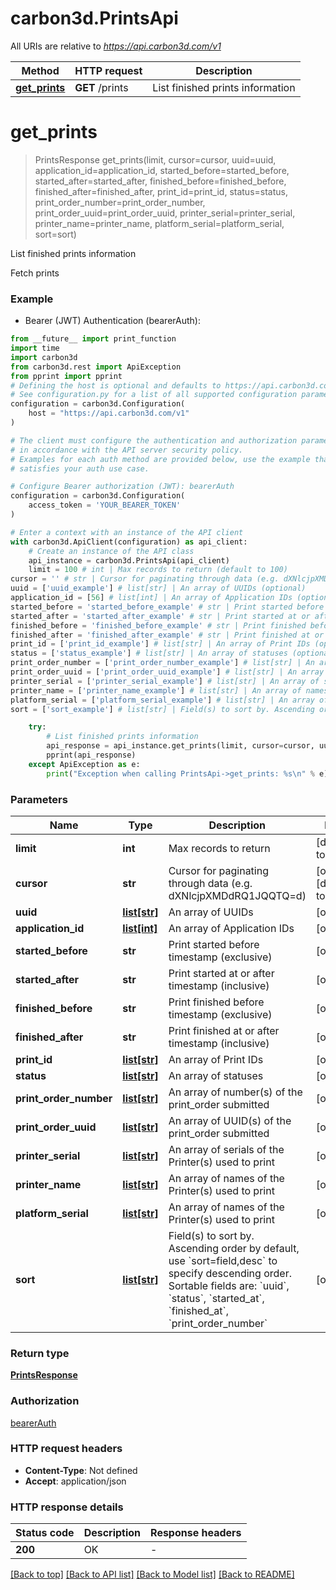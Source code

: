 # carbon3d.PrintsApi

All URIs are relative to *https://api.carbon3d.com/v1*

Method | HTTP request | Description
------------- | ------------- | -------------
[**get_prints**](PrintsApi.md#get_prints) | **GET** /prints | List finished prints information


# **get_prints**
> PrintsResponse get_prints(limit, cursor=cursor, uuid=uuid, application_id=application_id, started_before=started_before, started_after=started_after, finished_before=finished_before, finished_after=finished_after, print_id=print_id, status=status, print_order_number=print_order_number, print_order_uuid=print_order_uuid, printer_serial=printer_serial, printer_name=printer_name, platform_serial=platform_serial, sort=sort)

List finished prints information

Fetch prints

### Example

* Bearer (JWT) Authentication (bearerAuth):
```python
from __future__ import print_function
import time
import carbon3d
from carbon3d.rest import ApiException
from pprint import pprint
# Defining the host is optional and defaults to https://api.carbon3d.com/v1
# See configuration.py for a list of all supported configuration parameters.
configuration = carbon3d.Configuration(
    host = "https://api.carbon3d.com/v1"
)

# The client must configure the authentication and authorization parameters
# in accordance with the API server security policy.
# Examples for each auth method are provided below, use the example that
# satisfies your auth use case.

# Configure Bearer authorization (JWT): bearerAuth
configuration = carbon3d.Configuration(
    access_token = 'YOUR_BEARER_TOKEN'
)

# Enter a context with an instance of the API client
with carbon3d.ApiClient(configuration) as api_client:
    # Create an instance of the API class
    api_instance = carbon3d.PrintsApi(api_client)
    limit = 100 # int | Max records to return (default to 100)
cursor = '' # str | Cursor for paginating through data (e.g. dXNlcjpXMDdRQ1JQQTQ=d) (optional) (default to '')
uuid = ['uuid_example'] # list[str] | An array of UUIDs (optional)
application_id = [56] # list[int] | An array of Application IDs (optional)
started_before = 'started_before_example' # str | Print started before timestamp (exclusive) (optional)
started_after = 'started_after_example' # str | Print started at or after timestamp (inclusive) (optional)
finished_before = 'finished_before_example' # str | Print finished before timestamp (exclusive) (optional)
finished_after = 'finished_after_example' # str | Print finished at or after timestamp (inclusive) (optional)
print_id = ['print_id_example'] # list[str] | An array of Print IDs (optional)
status = ['status_example'] # list[str] | An array of statuses (optional)
print_order_number = ['print_order_number_example'] # list[str] | An array of number(s) of the print_order submitted (optional)
print_order_uuid = ['print_order_uuid_example'] # list[str] | An array of UUID(s) of the print_order submitted (optional)
printer_serial = ['printer_serial_example'] # list[str] | An array of serials of the Printer(s) used to print (optional)
printer_name = ['printer_name_example'] # list[str] | An array of names of the Printer(s) used to print (optional)
platform_serial = ['platform_serial_example'] # list[str] | An array of names of the Printer(s) used to print (optional)
sort = ['sort_example'] # list[str] | Field(s) to sort by. Ascending order by default, use `sort=field,desc` to specify descending order. Sortable fields are: `uuid`, `status`, `started_at`, `finished_at`, `print_order_number` (optional)

    try:
        # List finished prints information
        api_response = api_instance.get_prints(limit, cursor=cursor, uuid=uuid, application_id=application_id, started_before=started_before, started_after=started_after, finished_before=finished_before, finished_after=finished_after, print_id=print_id, status=status, print_order_number=print_order_number, print_order_uuid=print_order_uuid, printer_serial=printer_serial, printer_name=printer_name, platform_serial=platform_serial, sort=sort)
        pprint(api_response)
    except ApiException as e:
        print("Exception when calling PrintsApi->get_prints: %s\n" % e)
```

### Parameters

Name | Type | Description  | Notes
------------- | ------------- | ------------- | -------------
 **limit** | **int**| Max records to return | [default to 100]
 **cursor** | **str**| Cursor for paginating through data (e.g. dXNlcjpXMDdRQ1JQQTQ&#x3D;d) | [optional] [default to &#39;&#39;]
 **uuid** | [**list[str]**](str.md)| An array of UUIDs | [optional] 
 **application_id** | [**list[int]**](int.md)| An array of Application IDs | [optional] 
 **started_before** | **str**| Print started before timestamp (exclusive) | [optional] 
 **started_after** | **str**| Print started at or after timestamp (inclusive) | [optional] 
 **finished_before** | **str**| Print finished before timestamp (exclusive) | [optional] 
 **finished_after** | **str**| Print finished at or after timestamp (inclusive) | [optional] 
 **print_id** | [**list[str]**](str.md)| An array of Print IDs | [optional] 
 **status** | [**list[str]**](str.md)| An array of statuses | [optional] 
 **print_order_number** | [**list[str]**](str.md)| An array of number(s) of the print_order submitted | [optional] 
 **print_order_uuid** | [**list[str]**](str.md)| An array of UUID(s) of the print_order submitted | [optional] 
 **printer_serial** | [**list[str]**](str.md)| An array of serials of the Printer(s) used to print | [optional] 
 **printer_name** | [**list[str]**](str.md)| An array of names of the Printer(s) used to print | [optional] 
 **platform_serial** | [**list[str]**](str.md)| An array of names of the Printer(s) used to print | [optional] 
 **sort** | [**list[str]**](str.md)| Field(s) to sort by. Ascending order by default, use &#x60;sort&#x3D;field,desc&#x60; to specify descending order. Sortable fields are: &#x60;uuid&#x60;, &#x60;status&#x60;, &#x60;started_at&#x60;, &#x60;finished_at&#x60;, &#x60;print_order_number&#x60; | [optional] 

### Return type

[**PrintsResponse**](PrintsResponse.md)

### Authorization

[bearerAuth](../README.md#bearerAuth)

### HTTP request headers

 - **Content-Type**: Not defined
 - **Accept**: application/json

### HTTP response details
| Status code | Description | Response headers |
|-------------|-------------|------------------|
**200** | OK |  -  |

[[Back to top]](#) [[Back to API list]](../README.md#documentation-for-api-endpoints) [[Back to Model list]](../README.md#documentation-for-models) [[Back to README]](../README.md)

